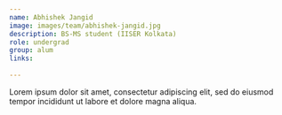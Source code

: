 ```yaml
---
name: Abhishek Jangid
image: images/team/abhishek-jangid.jpg
description: BS-MS student (IISER Kolkata)
role: undergrad
group: alum
links:
  
---
```


Lorem ipsum dolor sit amet, consectetur adipiscing elit, sed do eiusmod tempor incididunt ut labore et dolore magna aliqua.
